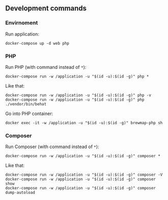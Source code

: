 ## Development commands
### Envirnoment
Run application:
```shell script
docker-compose up -d web php
```

### PHP
Run PHP (with command instead of `*`):
```shell script
docker-compose run -w /application -u "$(id -u):$(id -g)" php *
```

Like that:
```shell script
docker-compose run -w /application -u "$(id -u):$(id -g)" php -v
docker-compose run -w /application -u "$(id -u):$(id -g)" php ./vendor/bin/behat
```

Go into PHP container:
```shell script
docker exec -it -w /application -u "$(id -u):$(id -g)" brewmap-php sh
```

### Composer
Run Composer (with command instead of `*`):
```shell script
docker-compose run -w /application -u "$(id -u):$(id -g)" composer *
```

Like that:
```shell script
docker-compose run -w /application -u "$(id -u):$(id -g)" composer -V
docker-compose run -w /application -u "$(id -u):$(id -g)" composer show
docker-compose run -w /application -u "$(id -u):$(id -g)" composer dump-autoload
```
